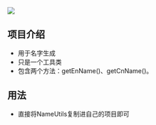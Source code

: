 ![](https://img.shields.io/badge/name-builder-lightgrey.svg?colorA=d9d0c7&colorB=9fe0f6)
## 项目介绍
- 用于名字生成
- 只是一个工具类
- 包含两个方法：getEnName()、getCnName()。

## 用法
- 直接将NameUtils复制进自己的项目即可

